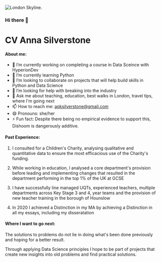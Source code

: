 ![London Skyline.](https://virginiaduran.files.wordpress.com/2015/09/virginia-duran-blog-london-best-skyline-photography-waterloo-bridge.jpg)

### Hi there 👋

# **CV Anna Silverstone**

#### **__About me:__**
- 🔭 I’m currently working on completing a course in Data Sceince with HyperionDev
- 🌱 I’m currently learning Python
- 👯 I’m looking to collaborate on projects that will help build skills in Python and Data Science
- 🤔 I’m looking for help with breaking into the industry
- 💬 Ask me about teaching, education, best walks in London, travel tips, where I'm going next
- 📫 How to reach me: apksilverstone@gmail.com
- 😄 Pronouns: she/her
- ⚡ Fun fact: Despite there being no empirical evidence to support this, Dishoom is dangerously additive. 

#### **__Past Experience:__**
1. I consulted for a Children's Charity, analysing qualitative and quantitative data to ensure the most efficacious use of the Charity's funding.
   
2. While working in education, I analysed a core department's provision before leading and implementing changes that resulted in the department performing in the top 1% of the UK at GCSE 

3. I have successfully line managed UQTs, experienced teachers, multiple departments across Key Stage 3 and 4, year teams and the provision of new teacher training in the borough of Hounslow

4. In 2020 I achieved a Distinction in my MA by achieving a Distinction in all my essays, including my disseratation
   
#### **__Where I want to go next:__**
The solutions to problems do not lie in doing what's been done previously and hoping for a better result. 

Through applying Data Science principles I hope to be part of projects that create new insights into old problems and find practical solutions. 
